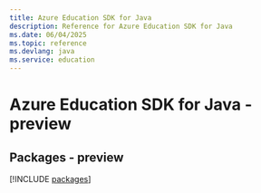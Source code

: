 ```yaml
---
title: Azure Education SDK for Java
description: Reference for Azure Education SDK for Java
ms.date: 06/04/2025
ms.topic: reference
ms.devlang: java
ms.service: education
---
```

# Azure Education SDK for Java - preview
## Packages - preview
[!INCLUDE [packages](education-index.md)]